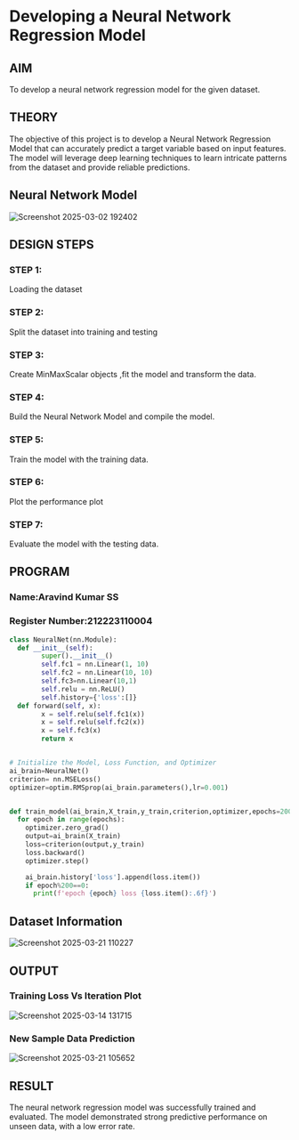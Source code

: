 # Developing a Neural Network Regression Model

## AIM

To develop a neural network regression model for the given dataset.

## THEORY
The objective of this project is to develop a Neural Network Regression Model that can accurately predict a target variable based on input features. The model will leverage deep learning techniques to learn intricate patterns from the dataset and provide reliable predictions.
## Neural Network Model
![Screenshot 2025-03-02 192402](https://github.com/user-attachments/assets/6df48afd-5661-49c4-921b-66a9aa657e86)

## DESIGN STEPS

### STEP 1:

Loading the dataset

### STEP 2:

Split the dataset into training and testing

### STEP 3:

Create MinMaxScalar objects ,fit the model and transform the data.

### STEP 4:

Build the Neural Network Model and compile the model.

### STEP 5:

Train the model with the training data.

### STEP 6:

Plot the performance plot

### STEP 7:

Evaluate the model with the testing data.

## PROGRAM
### Name:Aravind Kumar SS
### Register Number:212223110004
```python
class NeuralNet(nn.Module):
  def __init__(self):
        super().__init__()
        self.fc1 = nn.Linear(1, 10)
        self.fc2 = nn.Linear(10, 10)
        self.fc3=nn.Linear(10,1)
        self.relu = nn.ReLU()
        self.history={'loss':[]}
  def forward(self, x):
        x = self.relu(self.fc1(x))
        x = self.relu(self.fc2(x))
        x = self.fc3(x)
        return x


# Initialize the Model, Loss Function, and Optimizer
ai_brain=NeuralNet()
criterion= nn.MSELoss()
optimizer=optim.RMSprop(ai_brain.parameters(),lr=0.001)


def train_model(ai_brain,X_train,y_train,criterion,optimizer,epochs=2000):
  for epoch in range(epochs):
    optimizer.zero_grad()
    output=ai_brain(X_train)
    loss=criterion(output,y_train)
    loss.backward()
    optimizer.step()

    ai_brain.history['loss'].append(loss.item())
    if epoch%200==0:
      print(f'epoch {epoch} loss {loss.item():.6f}')
```
## Dataset Information

![Screenshot 2025-03-21 110227](https://github.com/user-attachments/assets/bc127b88-edce-42c6-a49d-35ab02eee25c)

## OUTPUT

### Training Loss Vs Iteration Plot

![Screenshot 2025-03-14 131715](https://github.com/user-attachments/assets/170f75a8-38ec-4b84-95ab-ec8a45f1cd24)

### New Sample Data Prediction

![Screenshot 2025-03-21 105652](https://github.com/user-attachments/assets/0a401cfe-24ab-4ec0-ac88-5cb873ce4bf7)

## RESULT
The neural network regression model was successfully trained and evaluated. The model demonstrated strong predictive performance on unseen data, with a low error rate.
